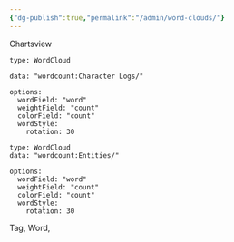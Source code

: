 ```yaml
---
{"dg-publish":true,"permalink":"/admin/word-clouds/"}
---
```



Chartsview

```chartsview
type: WordCloud

data: "wordcount:Character Logs/"

options:
  wordField: "word"
  weightField: "count"
  colorField: "count"
  wordStyle:
    rotation: 30
```

```chartsview
type: WordCloud 
data: "wordcount:Entities/"

options:
  wordField: "word"
  weightField: "count"
  colorField: "count"
  wordStyle:
    rotation: 30
```


Tag, Word, 